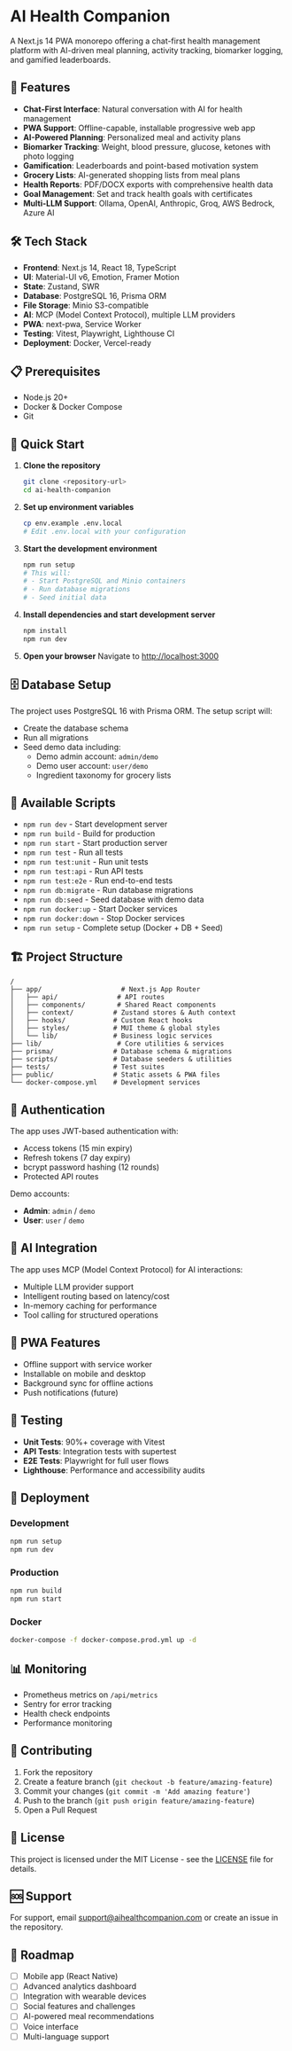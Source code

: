 # AI Health Companion

A Next.js 14 PWA monorepo offering a chat-first health management platform with AI-driven meal planning, activity tracking, biomarker logging, and gamified leaderboards.

## 🚀 Features

- **Chat-First Interface**: Natural conversation with AI for health management
- **PWA Support**: Offline-capable, installable progressive web app
- **AI-Powered Planning**: Personalized meal and activity plans
- **Biomarker Tracking**: Weight, blood pressure, glucose, ketones with photo logging
- **Gamification**: Leaderboards and point-based motivation system
- **Grocery Lists**: AI-generated shopping lists from meal plans
- **Health Reports**: PDF/DOCX exports with comprehensive health data
- **Goal Management**: Set and track health goals with certificates
- **Multi-LLM Support**: Ollama, OpenAI, Anthropic, Groq, AWS Bedrock, Azure AI

## 🛠 Tech Stack

- **Frontend**: Next.js 14, React 18, TypeScript
- **UI**: Material-UI v6, Emotion, Framer Motion
- **State**: Zustand, SWR
- **Database**: PostgreSQL 16, Prisma ORM
- **File Storage**: Minio S3-compatible
- **AI**: MCP (Model Context Protocol), multiple LLM providers
- **PWA**: next-pwa, Service Worker
- **Testing**: Vitest, Playwright, Lighthouse CI
- **Deployment**: Docker, Vercel-ready

## 📋 Prerequisites

- Node.js 20+
- Docker & Docker Compose
- Git

## 🚀 Quick Start

1. **Clone the repository**
   ```bash
   git clone <repository-url>
   cd ai-health-companion
   ```

2. **Set up environment variables**
   ```bash
   cp env.example .env.local
   # Edit .env.local with your configuration
   ```

3. **Start the development environment**
   ```bash
   npm run setup
   # This will:
   # - Start PostgreSQL and Minio containers
   # - Run database migrations
   # - Seed initial data
   ```

4. **Install dependencies and start development server**
   ```bash
   npm install
   npm run dev
   ```

5. **Open your browser**
   Navigate to [http://localhost:3000](http://localhost:3000)

## 🗄 Database Setup

The project uses PostgreSQL 16 with Prisma ORM. The setup script will:

- Create the database schema
- Run all migrations
- Seed demo data including:
  - Demo admin account: `admin/demo`
  - Demo user account: `user/demo`
  - Ingredient taxonomy for grocery lists

## 🔧 Available Scripts

- `npm run dev` - Start development server
- `npm run build` - Build for production
- `npm run start` - Start production server
- `npm run test` - Run all tests
- `npm run test:unit` - Run unit tests
- `npm run test:api` - Run API tests
- `npm run test:e2e` - Run end-to-end tests
- `npm run db:migrate` - Run database migrations
- `npm run db:seed` - Seed database with demo data
- `npm run docker:up` - Start Docker services
- `npm run docker:down` - Stop Docker services
- `npm run setup` - Complete setup (Docker + DB + Seed)

## 🏗 Project Structure

```
/
├── app/                    # Next.js App Router
│   ├── api/               # API routes
│   ├── components/        # Shared React components
│   ├── context/          # Zustand stores & Auth context
│   ├── hooks/            # Custom React hooks
│   ├── styles/           # MUI theme & global styles
│   └── lib/              # Business logic services
├── lib/                   # Core utilities & services
├── prisma/               # Database schema & migrations
├── scripts/              # Database seeders & utilities
├── tests/                # Test suites
├── public/               # Static assets & PWA files
└── docker-compose.yml    # Development services
```

## 🔐 Authentication

The app uses JWT-based authentication with:
- Access tokens (15 min expiry)
- Refresh tokens (7 day expiry)
- bcrypt password hashing (12 rounds)
- Protected API routes

Demo accounts:
- **Admin**: `admin` / `demo`
- **User**: `user` / `demo`

## 🤖 AI Integration

The app uses MCP (Model Context Protocol) for AI interactions:
- Multiple LLM provider support
- Intelligent routing based on latency/cost
- In-memory caching for performance
- Tool calling for structured operations

## 📱 PWA Features

- Offline support with service worker
- Installable on mobile and desktop
- Background sync for offline actions
- Push notifications (future)

## 🧪 Testing

- **Unit Tests**: 90%+ coverage with Vitest
- **API Tests**: Integration tests with supertest
- **E2E Tests**: Playwright for full user flows
- **Lighthouse**: Performance and accessibility audits

## 🚀 Deployment

### Development
```bash
npm run setup
npm run dev
```

### Production
```bash
npm run build
npm run start
```

### Docker
```bash
docker-compose -f docker-compose.prod.yml up -d
```

## 📊 Monitoring

- Prometheus metrics on `/api/metrics`
- Sentry for error tracking
- Health check endpoints
- Performance monitoring

## 🤝 Contributing

1. Fork the repository
2. Create a feature branch (`git checkout -b feature/amazing-feature`)
3. Commit your changes (`git commit -m 'Add amazing feature'`)
4. Push to the branch (`git push origin feature/amazing-feature`)
5. Open a Pull Request

## 📄 License

This project is licensed under the MIT License - see the [LICENSE](LICENSE) file for details.

## 🆘 Support

For support, email support@aihealthcompanion.com or create an issue in the repository.

## 🔄 Roadmap

- [ ] Mobile app (React Native)
- [ ] Advanced analytics dashboard
- [ ] Integration with wearable devices
- [ ] Social features and challenges
- [ ] AI-powered meal recommendations
- [ ] Voice interface
- [ ] Multi-language support 